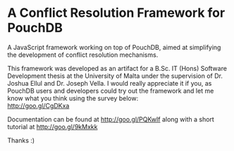 # A Conflict Resolution Framework for PouchDB
A JavaScript framework working on top of PouchDB, aimed at simplifying the development of conflict resolution mechanisms.

This framework was developed as an artifact for a B.Sc. IT (Hons) Software Development thesis at the University of Malta under the supervision of Dr. Joshua Ellul and Dr. Joseph Vella. 
I would really appreciate it if you, as PouchDB users and developers could try out the framework and let me know what you think 
using the survey below: 	
http://goo.gl/CgDKxa

Documentation can be found at http://goo.gl/PQKwIf along with a short tutorial at http://goo.gl/9kMxkk

Thanks :) 
